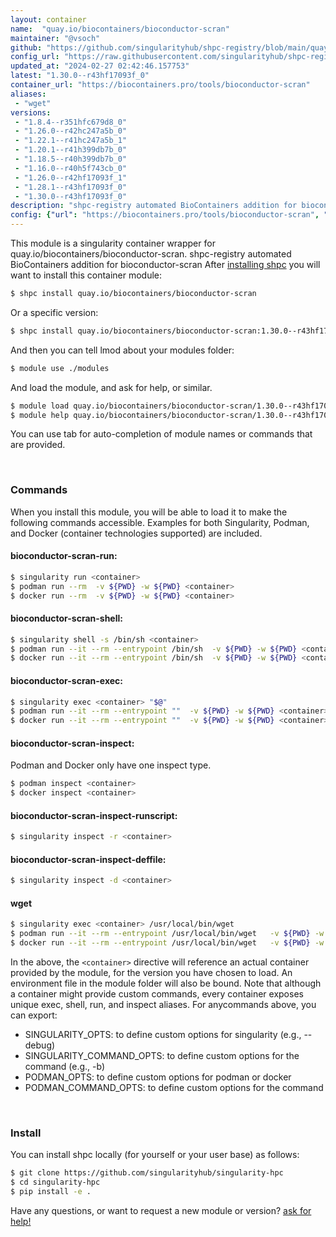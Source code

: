 ```yaml
---
layout: container
name:  "quay.io/biocontainers/bioconductor-scran"
maintainer: "@vsoch"
github: "https://github.com/singularityhub/shpc-registry/blob/main/quay.io/biocontainers/bioconductor-scran/container.yaml"
config_url: "https://raw.githubusercontent.com/singularityhub/shpc-registry/main/quay.io/biocontainers/bioconductor-scran/container.yaml"
updated_at: "2024-02-27 02:42:46.157753"
latest: "1.30.0--r43hf17093f_0"
container_url: "https://biocontainers.pro/tools/bioconductor-scran"
aliases:
 - "wget"
versions:
 - "1.8.4--r351hfc679d8_0"
 - "1.26.0--r42hc247a5b_0"
 - "1.22.1--r41hc247a5b_1"
 - "1.20.1--r41h399db7b_0"
 - "1.18.5--r40h399db7b_0"
 - "1.16.0--r40h5f743cb_0"
 - "1.26.0--r42hf17093f_1"
 - "1.28.1--r43hf17093f_0"
 - "1.30.0--r43hf17093f_0"
description: "shpc-registry automated BioContainers addition for bioconductor-scran"
config: {"url": "https://biocontainers.pro/tools/bioconductor-scran", "maintainer": "@vsoch", "description": "shpc-registry automated BioContainers addition for bioconductor-scran", "latest": {"1.30.0--r43hf17093f_0": "sha256:ac896b32eda1af47f71677e6211999a5254eee2672b734bc7cbdae7c21038b5f"}, "tags": {"1.8.4--r351hfc679d8_0": "sha256:c8e1836826ec416408dea1ed111010c2b80d20c73bda3c842d4edd6ac9bf96a0", "1.26.0--r42hc247a5b_0": "sha256:689b68fe8ef3fe12c97306a921eb2d4eef054f07192337b5e59798fc2fc2e744", "1.22.1--r41hc247a5b_1": "sha256:81c49c887e31971dbed6622754e827542a3d6fec34558d7871a0463cdf58e109", "1.20.1--r41h399db7b_0": "sha256:04720a73a2b27cf567e6befe4fb6a5ece898005d93f20129ebb58b9f6b969aca", "1.18.5--r40h399db7b_0": "sha256:8b5aa410aae85504d4da76c9a42337a7c345dc0424a2ec41e03843a1663e53ae", "1.16.0--r40h5f743cb_0": "sha256:29d80cd38ba0852a5082bde469ba6292087fbe2873495db2ba0cb18f2bb28b16", "1.26.0--r42hf17093f_1": "sha256:207fb2aa2fe91b4f31a3eb8c4d168f160861eec06ac605934f3506573c625e0c", "1.28.1--r43hf17093f_0": "sha256:aa6fe6e3b43c46c1c1289d990e38834238076c6cc91aa11f6ae6e52a632c6ed7", "1.30.0--r43hf17093f_0": "sha256:ac896b32eda1af47f71677e6211999a5254eee2672b734bc7cbdae7c21038b5f"}, "docker": "quay.io/biocontainers/bioconductor-scran", "aliases": {"wget": "/usr/local/bin/wget"}}
---
```


This module is a singularity container wrapper for quay.io/biocontainers/bioconductor-scran.
shpc-registry automated BioContainers addition for bioconductor-scran
After [installing shpc](#install) you will want to install this container module:


```bash
$ shpc install quay.io/biocontainers/bioconductor-scran
```

Or a specific version:

```bash
$ shpc install quay.io/biocontainers/bioconductor-scran:1.30.0--r43hf17093f_0
```

And then you can tell lmod about your modules folder:

```bash
$ module use ./modules
```

And load the module, and ask for help, or similar.

```bash
$ module load quay.io/biocontainers/bioconductor-scran/1.30.0--r43hf17093f_0
$ module help quay.io/biocontainers/bioconductor-scran/1.30.0--r43hf17093f_0
```

You can use tab for auto-completion of module names or commands that are provided.

<br>

### Commands

When you install this module, you will be able to load it to make the following commands accessible.
Examples for both Singularity, Podman, and Docker (container technologies supported) are included.

#### bioconductor-scran-run:

```bash
$ singularity run <container>
$ podman run --rm  -v ${PWD} -w ${PWD} <container>
$ docker run --rm  -v ${PWD} -w ${PWD} <container>
```

#### bioconductor-scran-shell:

```bash
$ singularity shell -s /bin/sh <container>
$ podman run --it --rm --entrypoint /bin/sh  -v ${PWD} -w ${PWD} <container>
$ docker run --it --rm --entrypoint /bin/sh  -v ${PWD} -w ${PWD} <container>
```

#### bioconductor-scran-exec:

```bash
$ singularity exec <container> "$@"
$ podman run --it --rm --entrypoint ""  -v ${PWD} -w ${PWD} <container> "$@"
$ docker run --it --rm --entrypoint ""  -v ${PWD} -w ${PWD} <container> "$@"
```

#### bioconductor-scran-inspect:

Podman and Docker only have one inspect type.

```bash
$ podman inspect <container>
$ docker inspect <container>
```

#### bioconductor-scran-inspect-runscript:

```bash
$ singularity inspect -r <container>
```

#### bioconductor-scran-inspect-deffile:

```bash
$ singularity inspect -d <container>
```


#### wget

```bash
$ singularity exec <container> /usr/local/bin/wget
$ podman run --it --rm --entrypoint /usr/local/bin/wget   -v ${PWD} -w ${PWD} <container> -c " $@"
$ docker run --it --rm --entrypoint /usr/local/bin/wget   -v ${PWD} -w ${PWD} <container> -c " $@"
```



In the above, the `<container>` directive will reference an actual container provided
by the module, for the version you have chosen to load. An environment file in the
module folder will also be bound. Note that although a container
might provide custom commands, every container exposes unique exec, shell, run, and
inspect aliases. For anycommands above, you can export:

 - SINGULARITY_OPTS: to define custom options for singularity (e.g., --debug)
 - SINGULARITY_COMMAND_OPTS: to define custom options for the command (e.g., -b)
 - PODMAN_OPTS: to define custom options for podman or docker
 - PODMAN_COMMAND_OPTS: to define custom options for the command

<br>

### Install

You can install shpc locally (for yourself or your user base) as follows:

```bash
$ git clone https://github.com/singularityhub/singularity-hpc
$ cd singularity-hpc
$ pip install -e .
```

Have any questions, or want to request a new module or version? [ask for help!](https://github.com/singularityhub/singularity-hpc/issues)